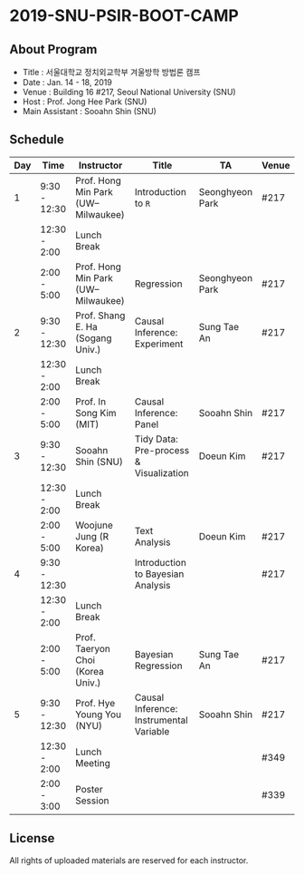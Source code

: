 # 2019-SNU-PSIR-BOOT-CAMP 
## About Program
* Title : 서울대학교 정치외교학부 겨울방학 방법론 캠프
* Date : Jan. 14 - 18, 2019
* Venue : Building 16 #217, Seoul National University (SNU)
* Host : Prof. Jong Hee Park (SNU)
* Main Assistant : Sooahn Shin (SNU)

## Schedule
| Day  | Time | Instructor | Title | TA | Venue |
| ---- | ---- |  ---- |  ---- |  ---- |  ---- |
| 1  | 9:30 - 12:30  | Prof. Hong Min Park (UW–Milwaukee) | Introduction to `R` | Seonghyeon Park | #217 |
|    | 12:30 - 2:00  | Lunch Break |
|    | 2:00 - 5:00 | Prof. Hong Min Park (UW–Milwaukee) | Regression | Seonghyeon Park | #217 |
| 2  | 9:30 - 12:30  | Prof. Shang E. Ha (Sogang Univ.) | Causal Inference: Experiment | Sung Tae An | #217 |
|    | 12:30 - 2:00  | Lunch Break |
|    | 2:00 - 5:00 | Prof. In Song Kim (MIT) | Causal Inference: Panel | Sooahn Shin | #217 |
| 3  | 9:30 - 12:30  | Sooahn Shin (SNU) | Tidy Data: Pre-process & Visualization | Doeun Kim | #217 |
|    | 12:30 - 2:00  | Lunch Break |
|    | 2:00 - 5:00 | Woojune Jung (R Korea) | Text Analysis | Doeun Kim | #217 |
| 4  | 9:30 - 12:30  |  | Introduction to Bayesian Analysis |  | #217 |
|    | 12:30 - 2:00  | Lunch Break |
|    | 2:00 - 5:00 | Prof. Taeryon Choi (Korea Univ.) | Bayesian Regression | Sung Tae An | #217 |
| 5  | 9:30 - 12:30  | Prof. Hye Young You (NYU) | Causal Inference: Instrumental Variable | Sooahn Shin | #217 |
|    | 12:30 - 2:00  | Lunch Meeting | |   |  #349 |
|    | 2:00 - 3:00 | Poster Session |  | | #339 |

## License
All rights of uploaded materials are reserved for each instructor.
